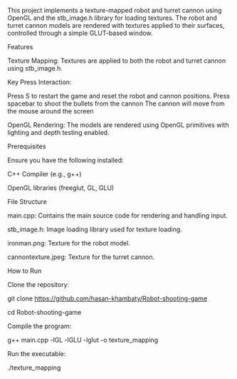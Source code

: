This project implements a texture-mapped robot and turret cannon using OpenGL and the stb_image.h library for loading textures. The robot and turret cannon models are rendered with textures applied to their surfaces, controlled through a simple GLUT-based window.

Features

Texture Mapping: Textures are applied to both the robot and turret cannon using stb_image.h.

Key Press Interaction:

Press S to restart the game and reset the robot and cannon positions. Press spacebar to shoot the bullets from the cannon The cannon will move from the mouse around the screen

OpenGL Rendering: The models are rendered using OpenGL primitives with lighting and depth testing enabled.

Prerequisites

Ensure you have the following installed:

C++ Compiler (e.g., g++)

OpenGL libraries (freeglut, GL, GLU)

File Structure

main.cpp: Contains the main source code for rendering and handling input.

stb_image.h: Image loading library used for texture loading.

ironman.png: Texture for the robot model.

cannontexture.jpeg: Texture for the turret cannon.

How to Run

Clone the repository:

git clone https://github.com/hasan-khambaty/Robot-shooting-game

cd Robot-shooting-game

Compile the program:

g++ main.cpp -lGL -lGLU -lglut -o texture_mapping

Run the executable:

./texture_mapping
